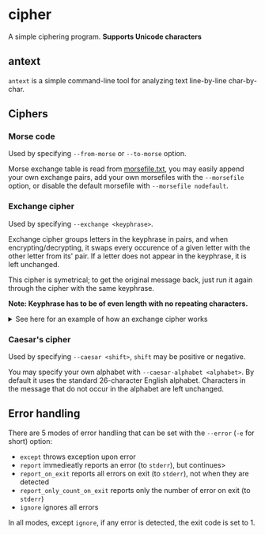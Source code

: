 # cipher
A simple ciphering program. **Supports Unicode characters**


## antext
`antext` is a simple command-line tool for analyzing text line-by-line char-by-char.


## Ciphers
### Morse code
Used by specifying `--from-morse` or `--to-morse` option.

Morse exchange table is read from [morsefile.txt](./morsefile.txt), you may easily append your own exchange pairs, add your own morsefiles with the `--morsefile` option, or disable the default morsefile with `--morsefile nodefault`.

### Exchange cipher
Used by specifying `--exchange <keyphrase>`.

Exchange cipher groups letters in the keyphrase in pairs, and when encrypting/decrypting, it swaps every occurence of a given letter with the other letter from its' pair. If a letter does not appear in the keyphrase, it is left unchanged.

This cipher is symetrical; to get the original message back, just run it again through the cipher with the same keyphrase.

**Note: Keyphrase has to be of even length with no repeating characters.**

<details>
<summary>See here for an example of how an exchange cipher works</summary>

---

Suppose we chose a keyphrase "abcdef".

The exchange pairs would be: a-b, c-d, e-f.

The message "This is a secret message" would get translated to "This is b sfdrft mfssbgf".

Since the exchange cipher is symetrical, if we encrypt that encrypted message again, we'll get the original "This is a secret message".

---

</details>

### Caesar's cipher
Used by specifying `--caesar <shift>`, `shift` may be positive or negative.

You may specify your own alphabet with `--caesar-alphabet <alphabet>`. By default it uses the standard 26-character English alphabet. Characters in the message that do not occur in the alphabet are left unchanged.



## Error handling
There are 5 modes of error handling that can be set with the `--error` (`-e` for short) option:
- `except` throws exception upon error
- `report` immedieatly reports an error (to `stderr`), but continues>
- `report_on_exit` reports all errors on exit (to `stderr`), not when they are detected
- `report_only_count_on_exit` reports only the number of error on exit (to `stderr`)
- `ignore` ignores all errors

In all modes, except `ignore`, if any error is detected, the exit code is set to 1.
